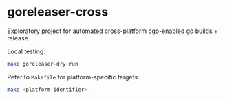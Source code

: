 # goreleaser-cross

Exploratory project for automated cross-platform cgo-enabled go builds + release.

Local testing:

```sh
make goreleaser-dry-run
```

Refer to `Makefile` for platform-specific targets:

```sh
make <platform-identifier>
```
